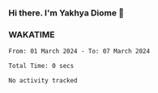 ### Hi there. I'm Yakhya Diome 👋

### WAKATIME
<!--START_SECTION:waka-->

```txt
From: 01 March 2024 - To: 07 March 2024

Total Time: 0 secs

No activity tracked
```

<!--END_SECTION:waka-->
